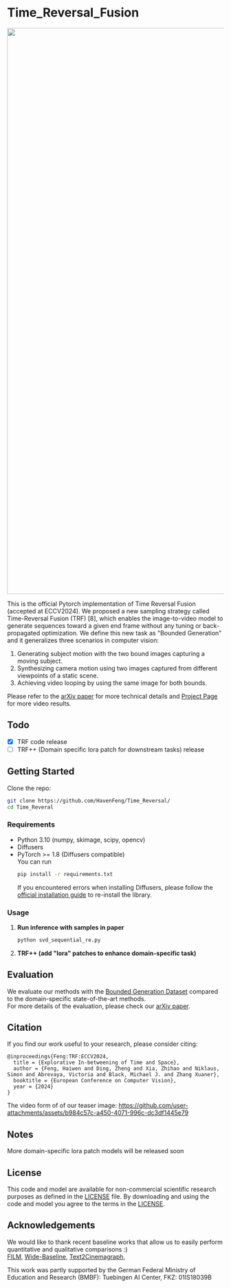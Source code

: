 # Time_Reversal_Fusion
<p align="center"> 
  <img width="1317" alt="TRF_teaser_figure" src="https://github.com/user-attachments/assets/6f793e43-afd8-4830-93f1-2c0171d8328a">
</p>

This is the official Pytorch implementation of Time Reversal Fusion (accepted at ECCV2024). 
We proposed a new sampling strategy called Time-Reversal Fusion (TRF) [8], which enables the image-to-video model to generate sequences toward a given end frame without any tuning or back-propagated optimization. We define this new task as "Bounded Generation" and it generalizes three scenarios in computer vision: 
  1) Generating subject motion with the two bound images capturing a moving subject. 
  2) Synthesizing camera motion using two images captured from different viewpoints of a static scene.
  3) Achieving video looping by using the same image for both bounds.

Please refer to the [arXiv paper](https://arxiv.org/abs/2403.14611) for more technical details and [Project Page](time-reversal.github.io) for more video results.


## Todo
- [x] TRF code release
- [ ] TRF++ (Domain specific lora patch for downstream tasks) release

## Getting Started
Clone the repo:
  ```bash
  git clone https://github.com/HavenFeng/Time_Reversal/
  cd Time_Reveral
  ```

### Requirements
* Python 3.10 (numpy, skimage, scipy, opencv)
* Diffusers
* PyTorch >= 1.8 (Diffusers compatible)  
  You can run 
  ```bash
  pip install -r requirements.txt
  ```
  If you encountered errors when installing Diffusers, please follow the [official installation guide](https://huggingface.co/docs/diffusers/en/installation) to re-install the library.

### Usage
1. **Run inference with samples in paper**  
    ```bash
    python svd_sequential_re.py 
    ```   
2. **TRF++ (add "lora" patches to enhance domain-specific task)**


## Evaluation
We evaluate our methods with the [Bounded Generation Dataset](https://time-reversal.github.io) compared to the domain-specific state-of-the-art methods.  
For more details of the evaluation, please check our [arXiv paper](https://arxiv.org/abs/2403.14611). 


## Citation
If you find our work useful to your research, please consider citing:
```
@inproceedings{Feng:TRF:ECCV2024,
  title = {Explorative In-betweening of Time and Space}, 
  author = {Feng, Haiwen and Ding, Zheng and Xia, Zhihao and Niklaus, Simon and Abrevaya, Victoria and Black, Michael J. and Zhang Xuaner}, 
  booktitle = {European Conference on Computer Vision}, 
  year = {2024}
}
```

The video form of of our teaser image:
  https://github.com/user-attachments/assets/b984c57c-a450-4071-996c-dc3df1445e79

## Notes
More domain-specific lora patch models will be released soon

## License
This code and model are available for non-commercial scientific research purposes as defined in the [LICENSE](https://github.com/HavenFeng/TRUST/blob/main/LICENSE) file.
By downloading and using the code and model you agree to the terms in the [LICENSE](https://github.com/HavenFeng/TRUST/blob/main/LICENSE). 

## Acknowledgements
We would like to thank recent baseline works that allow us to easily perform quantitative and qualitative comparisons :)  
[FILM](https://github.com/soubhiksanyal/RingNet), 
[Wide-Baseline](https://github.com/microsoft/Deep3DFaceReconstruction/blob/master/renderer/rasterize_triangles.py), 
[Text2Cinemagraph](https://github.com/microsoft/Deep3DFaceReconstruction/blob/master/renderer/rasterize_triangles.py), 

This work was partly supported by the German Federal Ministry of Education and Research (BMBF): Tuebingen AI Center, FKZ: 01IS18039B
